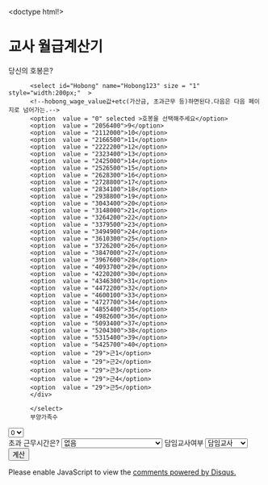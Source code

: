 
<doctype html!>
<html>
<head>
  <meta charset="utf-8">
  <link href="style.css" rel="stylesheet" type="text/css"/>
  <script type="text/javascript" src="script.js"></script>
  <title>this is a calculator for korea teacher's wage per month
  </title>
</head>
<body>
  <h1 class ="main_title"> 교사 월급계산기</h1>
  <form action="action.php" method="post">
  <div id="Hobong_selector">당신의 호봉은?

          <select id="Hobong" name="Hobong123" size = "1" style="width:200px;"  >
          <!--hobong_wage_value값+etc(가산금, 초과근무 등)하면된다.다음은 다음 페이지로 넘어가는.-->
          <option  value = "0" selected >호봉을 선택해주세요</option>
          <option  value = "2056400">9</option>
          <option  value = "2112000">10</option>
          <option  value = "2166500">11</option>
          <option  value = "2222200">12</option>
          <option  value = "2323400">13</option>
          <option  value = "2425000">14</option>
          <option  value = "2526500">15</option>
          <option  value = "2628300">16</option>
          <option  value = "2728800">17</option>
          <option  value = "2834100">18</option>
          <option  value = "2938800">19</option>
          <option  value = "3043400">20</option>
          <option  value = "3148000">21</option>
          <option  value = "3264200">22</option>
          <option  value = "3379500">23</option>
          <option  value = "3494900">24</option>
          <option  value = "3610300">25</option>
          <option  value = "3726200">26</option>
          <option  value = "3847000">27</option>
          <option  value = "3967600">28</option>
          <option  value = "4093700">29</option>
          <option  value = "4220200">30</option>
          <option  value = "4346300">31</option>
          <option  value = "4472200">32</option>
          <option  value = "4600100">33</option>
          <option  value = "4727700">34</option>
          <option  value = "4855400">35</option>
          <option  value = "4982600">36</option>
          <option  value = "5093400">37</option>
          <option  value = "5204300">38</option>
          <option  value = "5315400">39</option>
          <option  value = "5425700">40</option>
          <option  value = "29">근1</option>
          <option  value = "29">근2</option>
          <option  value = "29">근3</option>
          <option  value = "29">근4</option>
          <option  value = "29">근5</option>
          </div>

          </select>
          부양가족수
  <select id ="Family" style ="100px;">
    <option value ="0">0</option>
    <option value ="1">1</option>
    <option value ="2">2</option>
    <option value ="3">3</option>
    <option value ="4">4</option>
    <option value ="5">5</option>
  </select>
  </div>

  <div id="Hobong_selector">초과 근무시간은?
      <select id="extra_work" style="width:200px;">
        <option value = "0" selected>없음</option>
        <option value = "1">1</option>
        <option value = "2">2</option>
        <option value = "3">3</option>
        <option value = "4">4</option>
        <option value = "5">5</option>
        <option value = "6">6</option>
        <option value = "7">7</option>
        <option value = "8">8</option>
        <option value = "9">9</option>
        <option value = "10">10</option>
        <option value = "11">11</option>
        <option value = "12">12</option>
        <option value = "13">13</option>
        <option value = "14">14</option>
        <option value = "15">15</option>
        <option value = "16">16</option>
        <option value = "17">17</option>
        <option value = "18">18</option>
        <option value = "19">19</option>
        <option value = "20">20</option>
        <option value = "21">21</option>
        <option value = "22">22</option>
        <option value = "23">23</option>
        <option value = "24">24</option>
        <option value = "25">25</option>
        <option value = "26">26</option>
        <option value = "27">27</option>
        <option value = "28">28</option>
        <option value = "29">29</option>
        <option value = "29">29</option>
        <option value = "29">29</option>
        <option value = "30">30</option>
        <option value = "31">31</option>
        <option value = "32">32</option>
        <option value = "33">33</option>
        <option value = "34">34</option>
        <option value = "35">35</option>
        <option value = "36">36</option>
        <option value = "37">37</option>
        <option value = "38">38</option>
        <option value = "39">39</option>
        <option value = "40">40</option>
      </select>
    담임교사여부
        <select id ="main_Teachers" stlye ="100px;" >
          <option value ="0">담임교사</option>
          <option value ="1">비담임교사</option>
        </select>
      </div>
 <input type="submit" value="계산">
 </form>
 <div id="disqus_thread"></div>
<script>
/**
*  RECOMMENDED CONFIGURATION VARIABLES: EDIT AND UNCOMMENT THE SECTION BELOW TO INSERT DYNAMIC VALUES FROM YOUR PLATFORM OR CMS.
*  LEARN WHY DEFINING THESE VARIABLES IS IMPORTANT: https://disqus.com/admin/universalcode/#configuration-variables*/
/*
var disqus_config = function () {
this.page.url = PAGE_URL;  // Replace PAGE_URL with your page's canonical URL variable
this.page.identifier = PAGE_IDENTIFIER; // Replace PAGE_IDENTIFIER with your page's unique identifier variable
};
*/
(function() { // DON'T EDIT BELOW THIS LINE
var d = document, s = d.createElement('script');
s.src = 'https://web1-2.disqus.com/embed.js';
s.setAttribute('data-timestamp', +new Date());
(d.head || d.body).appendChild(s);
})();
</script>
<noscript>Please enable JavaScript to view the <a href="https://disqus.com/?ref_noscript">comments powered by Disqus.</a></noscript>

  </p>
  <!--Hello Web
나는 계산기를 만들거야. 우선 웹페이지에서 구동하는 계산기를 만들건데...
이게 하다보니깐 php구현에서 막히고 말았네... 다시 돌아가서 <strong>기초부터 잘 배워서 1월 안에
앱을 만들거야.</strong>
-->
</body>
</html>
